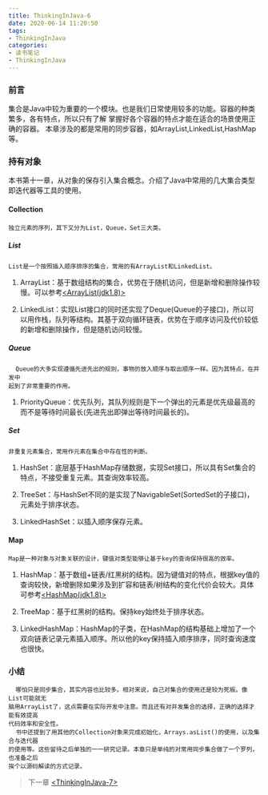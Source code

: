 ```yaml
---
title: ThinkingInJava-6
date: 2020-06-14 11:20:50
tags:
- ThinkingInJava
categories:
- 读书笔记
- ThinkingInJava
---
```


### 前言

  集合是Java中较为重要的一个模块。也是我们日常使用较多的功能。容器的种类繁多，各有特点，所以只有了解
  掌握好各个容器的特点才能在适合的场景使用正确的容器。
  本章涉及的都是常用的同步容器，如ArrayList,LinkedList,HashMap等。
<!-- more -->

### 持有对象
  
  本书第十一章，从对象的保存引入集合概念。介绍了Java中常用的几大集合类型即迭代器等工具的使用。

#### Collection
  
    独立元素的序列，其下又分为List，Queue，Set三大类。

##### List
  
    List是一个按照插入顺序排序的集合，常用的有ArrayList和LinkedList。

1. ArrayList：基于数组结构的集合，优势在于随机访问，但是新增和删除操作较慢。可以参考[\<ArrayList(jdk1.8)>](https://rel-fly.com/2020/05/26/arrayList1/)

2. LinkedList：实现List接口的同时还实现了Deque(Queue的子接口)，所以可以用作栈，队列等结构。其基于双向循环链表，优势在于顺序访问及代价较低的新增和删除操作，但是随机访问较慢。

##### Queue
  
      Queue的大多实现遵循先进先出的规则，事物的放入顺序与取出顺序一样。因为其特点，在并发中
    起到了非常重要的作用。

1. PriorityQueue：优先队列，其队列规则是下一个弹出的元素是优先级最高的而不是等待时间最长(先进先出即弹出等待时间最长的)。

##### Set

    非重复元素集合，常用作元素在集合中存在性的判断。

1. HashSet：底层基于HashMap存储数据，实现Set接口，所以具有Set集合的特点，不接受重复元素。其查询效率较高。

2. TreeSet：与HashSet不同的是实现了NavigableSet(SortedSet的子接口)，元素处于排序状态。

3. LinkedHashSet：以插入顺序保存元素。

#### Map

    Map是一种对象与对象关联的设计，键值对类型能够让基于key的查询保持很高的效率。

1. HashMap：基于数组+链表/红黑树的结构。因为键值对的特点，根据key值的查询较快，新增删除如果涉及到扩容和链表/树结构的变化代价会较大。具体可参考[\<HashMap(jdk1.8)>](https://rel-fly.com/2020/05/30/hashMap1/)

2. TreeMap：基于红黑树的结构。保持key始终处于排序状态。

3. LinkedHashMap：HashMap的子类，在HashMap的结构基础上增加了一个双向链表记录元素插入顺序。所以他的key保持插入顺序排序，同时查询速度也很快。

### 小结

      哪怕只是同步集合，其实内容也比较多。相对来说，自己对集合的使用还是较为死板。像List可能就无
    脑用ArrayList了，这点需要在实际开发中注意。而且还有对并发集合的选择，正确的选择才能有效提高
    代码效率和安全性。
      书中还提到了用其他的Collection对象来完成初始化，Arrays.asList()的使用，以及集合与迭代器
    的使用等。这些留待之后单独的一一研究记录。本章只是单纯的对常用同步集合做了一个罗列，也准备之后
    挨个以源码解读的方式记录。

> 下一章 [\<ThinkingInJava-7>](https://rel-fly.com/2020/06/15/ThinkingInJava7/)